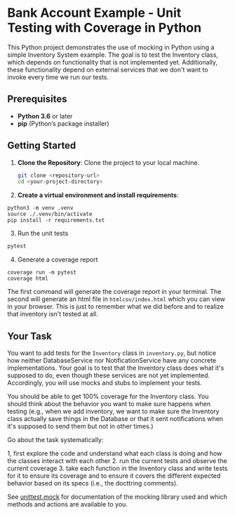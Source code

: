 # Bank Account Example - Unit Testing with Coverage in Python

This Python project demonstrates the use of mocking in Python using a simple Inventory System example. The goal is to test the Inventory class, which depends on functionality that is not implemented yet. Additionally, these functionality depend on external services that we don't want to invoke every time we run our tests.

## Prerequisites

- **Python 3.6** or later
- **pip** (Python’s package installer)

## Getting Started

1. **Clone the Repository**: Clone the project to your local machine.
    ```bash
    git clone <repository-url>
    cd <your-project-directory>
    ```

2. **Create a virtual environment and install requirements**:

```
python3 -m venv .venv
source ./.venv/bin/activate
pip install -r requirements.txt
```

3. Run the unit tests

```bash
pytest
```

4. Generate a coverage report

```
coverage run -m pytest
coverage html
```

The first command will generate the coverage report in your terminal. The second will generate an html file in `htmlcov/index.html` which you can view in your browser. This is just to remember what we did before and to realize that inventory isn't tested at all.

## Your Task

You want to add tests for the `Inventory` class in `inventory.py`, but notice how neither DatabaseService nor NotificationService have any concrete implementations. Your goal is to test that the Inventory class does what it's supposed to do, even though these services are not yet implemented. Accordingly, you will use mocks and stubs to implement your tests.

You should be able to get 100% coverage for the Inventory class. You should think about the behavior you want to make sure happens when testing (e.g., when we add inventory, we want to make sure the Inventory class actually save things in the Database or that it sent notifications when it's supposed to send them but not in other times.)

Go about the task systematically:

1, first explore the code and understand what each class is doing and how the classes interact with each other
2. run the current tests and observe the current coverage
3. take each function in the Inventory class and write tests for it to ensure its coverage and to ensure it covers the different expected behavior based on its specs (i.e., the docttring comments). 

See [unittest.mock](https://docs.python.org/3/library/unittest.mock.html) for documentation of the mocking library used and which methods and actions are available to you.
